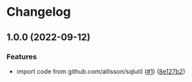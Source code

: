 # Changelog

## 1.0.0 (2022-09-12)


### Features

* import code from github.com/allisson/sqlutil ([#1](https://github.com/allisson/sqlquery/issues/1)) ([8e127b2](https://github.com/allisson/sqlquery/commit/8e127b214c58eb36809b9b24088e0fc380ce3d05))
